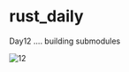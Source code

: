 # rust_daily

Day12 .... building submodules

![12](https://user-images.githubusercontent.com/755710/221073838-d28fcf71-7c40-40ef-ac8d-a2d400ae78ad.png)

